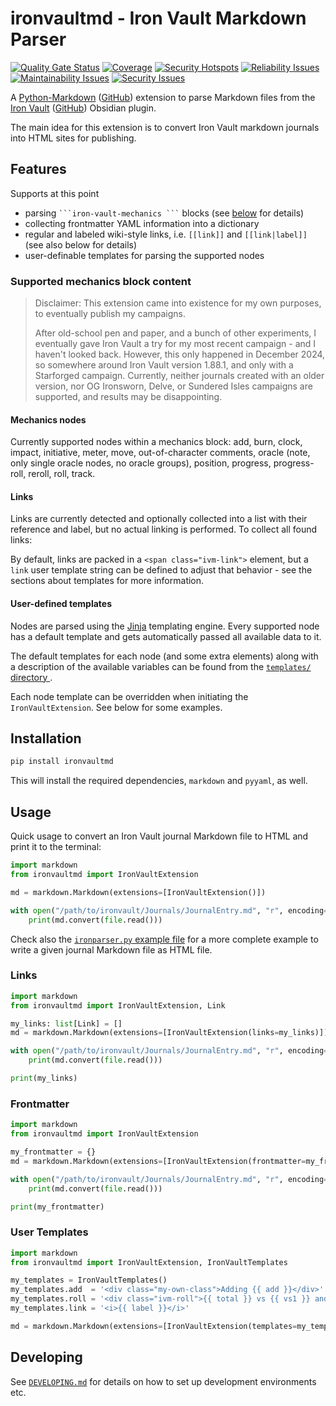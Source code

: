 # ironvaultmd - Iron Vault Markdown Parser
[![Quality Gate Status](https://sonarqube.craplab.fi/api/project_badges/measure?project=iron-vault-mdparser&metric=alert_status&token=sqb_09511c290a6a0c81316431640636eeed4db43f92)](https://sonarqube.craplab.fi/dashboard?id=iron-vault-mdparser)
[![Coverage](https://sonarqube.craplab.fi/api/project_badges/measure?project=iron-vault-mdparser&metric=coverage&token=sqb_09511c290a6a0c81316431640636eeed4db43f92)](https://sonarqube.craplab.fi/dashboard?id=iron-vault-mdparser)
[![Security Hotspots](https://sonarqube.craplab.fi/api/project_badges/measure?project=iron-vault-mdparser&metric=security_hotspots&token=sqb_09511c290a6a0c81316431640636eeed4db43f92)](https://sonarqube.craplab.fi/dashboard?id=iron-vault-mdparser)
[![Reliability Issues](https://sonarqube.craplab.fi/api/project_badges/measure?project=iron-vault-mdparser&metric=software_quality_reliability_issues&token=sqb_09511c290a6a0c81316431640636eeed4db43f92)](https://sonarqube.craplab.fi/dashboard?id=iron-vault-mdparser)
[![Maintainability Issues](https://sonarqube.craplab.fi/api/project_badges/measure?project=iron-vault-mdparser&metric=software_quality_maintainability_issues&token=sqb_09511c290a6a0c81316431640636eeed4db43f92)](https://sonarqube.craplab.fi/dashboard?id=iron-vault-mdparser)
[![Security Issues](https://sonarqube.craplab.fi/api/project_badges/measure?project=iron-vault-mdparser&metric=software_quality_security_issues&token=sqb_09511c290a6a0c81316431640636eeed4db43f92)](https://sonarqube.craplab.fi/dashboard?id=iron-vault-mdparser)

A [Python-Markdown](https://pypi.org/project/Markdown/) ([GitHub](https://github.com/Python-Markdown/markdown)) extension to parse Markdown files from the [Iron Vault](https://ironvault.quest/) ([GitHub](https://github.com/iron-vault-plugin/iron-vault)) Obsidian plugin.

The main idea for this extension is to convert Iron Vault markdown journals into HTML sites for publishing.

## Features

Supports at this point
 - parsing ` ```iron-vault-mechanics ``` ` blocks (see [below](#supported-mechanics-block-content) for details)
 - collecting frontmatter YAML information into a dictionary
 - regular and labeled wiki-style links, i.e. `[[link]]` and `[[link|label]]` (see also below for details)
 - user-definable templates for parsing the supported nodes

### Supported mechanics block content

> Disclaimer: This extension came into existence for my own purposes, to eventually publish my campaigns.
>
> After old-school pen and paper, and a bunch of other experiments, I eventually gave Iron Vault a try for my most recent campaign - and I haven't looked back.
However, this only happened in December 2024, so somewhere around Iron Vault version 1.88.1, and only with a Starforged campaign.
Currently, neither journals created with an older version, nor OG Ironsworn, Delve, or Sundered Isles campaigns are supported,
and results may be disappointing.

#### Mechanics nodes
Currently supported nodes within a mechanics block:
add, burn, clock, impact, initiative, meter, move, out-of-character comments,
oracle (note, only single oracle nodes, no oracle groups),
position, progress, progress-roll, reroll, roll, track.

#### Links
Links are currently detected and optionally collected into a list with their reference and label,
but no actual linking is performed. To collect all found links:

By default, links are packed in a `<span class="ivm-link">` element, but a `link` user template string
can be defined to adjust that behavior - see the sections about templates for more information.

#### User-defined templates
Nodes are parsed using the [Jinja](https://jinja.palletsprojects.com/en/stable/) templating engine.
Every supported node has a default template and gets automatically passed all available data to it.

The default templates for each node (and some extra elements) along with a description of the available
variables can be found from the [`templates/` directory ](src/ironvaultmd/parsers/templates).

Each node template can be overridden when initiating the `IronVaultExtension`. See below for some examples.

## Installation

```sh
pip install ironvaultmd
```

This will install the required dependencies, `markdown` and `pyyaml`, as well.

## Usage

Quick usage to convert an Iron Vault journal Markdown file to HTML and print it to the terminal:

```python
import markdown
from ironvaultmd import IronVaultExtension

md = markdown.Markdown(extensions=[IronVaultExtension()])

with open("/path/to/ironvault/Journals/JournalEntry.md", "r", encoding="utf-8") as file:
    print(md.convert(file.read()))
```

Check also the [`ironparser.py` example file](src/ironparser.py) for a more complete example to write a given journal Markdown file as HTML file.

### Links
```python
import markdown
from ironvaultmd import IronVaultExtension, Link

my_links: list[Link] = []
md = markdown.Markdown(extensions=[IronVaultExtension(links=my_links)])

with open("/path/to/ironvault/Journals/JournalEntry.md", "r", encoding="utf-8") as file:
    print(md.convert(file.read()))

print(my_links)
```

### Frontmatter
```python
import markdown
from ironvaultmd import IronVaultExtension

my_frontmatter = {}
md = markdown.Markdown(extensions=[IronVaultExtension(frontmatter=my_frontmatter)])

with open("/path/to/ironvault/Journals/JournalEntry.md", "r", encoding="utf-8") as file:
    print(md.convert(file.read()))

print(my_frontmatter)
```

### User Templates
```python
import markdown
from ironvaultmd import IronVaultExtension, IronVaultTemplates

my_templates = IronVaultTemplates()
my_templates.add  = '<div class="my-own-class">Adding {{ add }}</div>'
my_templates.roll = '<div class="ivm-roll">{{ total }} vs {{ vs1 }} and {{ vs2 }}</div>'
my_templates.link = '<i>{{ label }}</i>'

md = markdown.Markdown(extensions=[IronVaultExtension(templates=my_templates)])
```

## Developing

See [`DEVELOPING.md`](DEVELOPING.md) for details on how to set up development environments etc. 
